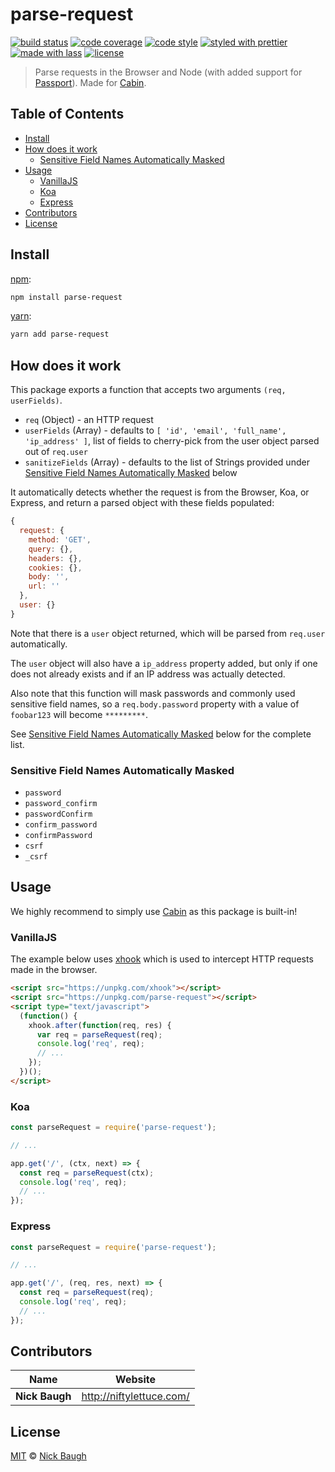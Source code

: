 # parse-request

[![build status](https://img.shields.io/travis/cabinjs/parse-request.svg)](https://travis-ci.org/cabinjs/parse-request)
[![code coverage](https://img.shields.io/codecov/c/github/cabinjs/parse-request.svg)](https://codecov.io/gh/cabinjs/parse-request)
[![code style](https://img.shields.io/badge/code_style-XO-5ed9c7.svg)](https://github.com/sindresorhus/xo)
[![styled with prettier](https://img.shields.io/badge/styled_with-prettier-ff69b4.svg)](https://github.com/prettier/prettier)
[![made with lass](https://img.shields.io/badge/made_with-lass-95CC28.svg)](https://lass.js.org)
[![license](https://img.shields.io/github/license/cabinjs/parse-request.svg)](LICENSE)

> Parse requests in the Browser and Node (with added support for [Passport][]). Made for [Cabin][].


## Table of Contents

* [Install](#install)
* [How does it work](#how-does-it-work)
  * [Sensitive Field Names Automatically Masked](#sensitive-field-names-automatically-masked)
* [Usage](#usage)
  * [VanillaJS](#vanillajs)
  * [Koa](#koa)
  * [Express](#express)
* [Contributors](#contributors)
* [License](#license)


## Install

[npm][]:

```sh
npm install parse-request
```

[yarn][]:

```sh
yarn add parse-request
```


## How does it work

This package exports a function that accepts two arguments `(req, userFields)`.

* `req` (Object) - an HTTP request
* `userFields` (Array) - defaults to `[ 'id', 'email', 'full_name', 'ip_address' ]`, list of fields to cherry-pick from the user object parsed out of `req.user`
* `sanitizeFields` (Array) - defaults to the list of Strings provided under [Sensitive Field Names Automatically Masked](#sensitive-field-names-automatically-masked) below

It automatically detects whether the request is from the Browser, Koa, or Express, and return a parsed object with these fields populated:

```js
{
  request: {
    method: 'GET',
    query: {},
    headers: {},
    cookies: {},
    body: '',
    url: ''
  },
  user: {}
}
```

Note that there is a `user` object returned, which will be parsed from `req.user` automatically.

The `user` object will also have a `ip_address` property added, but only if one does not already exists and if an IP address was actually detected.

Also note that this function will mask passwords and commonly used sensitive field names, so a `req.body.password` property with a value of `foobar123` will become `*********`.

See [Sensitive Field Names Automatically Masked](#sensitive-field-names-automatically-masked) below for the complete list.

### Sensitive Field Names Automatically Masked

* `password`
* `password_confirm`
* `passwordConfirm`
* `confirm_password`
* `confirmPassword`
* `csrf`
* `_csrf`


## Usage

We highly recommend to simply use [Cabin][] as this package is built-in!

### VanillaJS

The example below uses [xhook][] which is used to intercept HTTP requests made in the browser.

```html
<script src="https://unpkg.com/xhook"></script>
<script src="https://unpkg.com/parse-request"></script>
<script type="text/javascript">
  (function() {
    xhook.after(function(req, res) {
      var req = parseRequest(req);
      console.log('req', req);
      // ...
    });
  })();
</script>
```

### Koa

```js
const parseRequest = require('parse-request');

// ...

app.get('/', (ctx, next) => {
  const req = parseRequest(ctx);
  console.log('req', req);
  // ...
});
```

### Express

```js
const parseRequest = require('parse-request');

// ...

app.get('/', (req, res, next) => {
  const req = parseRequest(req);
  console.log('req', req);
  // ...
});
```


## Contributors

| Name           | Website                    |
| -------------- | -------------------------- |
| **Nick Baugh** | <http://niftylettuce.com/> |


## License

[MIT](LICENSE) © [Nick Baugh](http://niftylettuce.com/)


## 

[npm]: https://www.npmjs.com/

[yarn]: https://yarnpkg.com/

[passport]: http://www.passportjs.org/

[cabin]: https://cabinjs.com

[xhook]: https://github.com/jpillora/xhook
